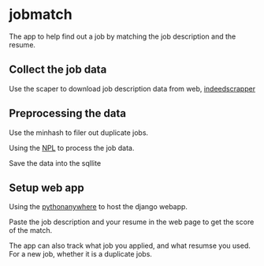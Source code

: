 # jobmatch
The app to help find out a job by matching the job description and the resume. 

## Collect the job data
Use the scaper to download job description data from web,  [indeedscrapper](https://github.com/bill-shuzhou-liu/indeedscrapperlatest)

## Preprocessing the data
Use the minhash to filer out duplicate jobs. 

Using the [NPL](https://resources.workable.com/natural-language-processing-engineer-job-description) to process the job data. 

Save the data into the sqllite

## Setup web app
Using the [pythonanywhere](https://www.pythonanywhere.com/) to host the django webapp. 

Paste the job description and your resume in the web page to get the score of the match. 

The app can also track what job you applied, and what resumse you used. For a new job, whether it is a duplicate jobs. 
